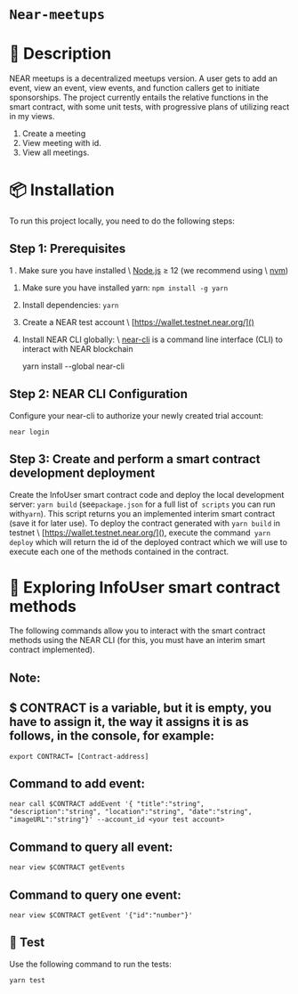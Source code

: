 # `Near-meetups`

📄 Description
==================

NEAR meetups is a decentralized meetups version. A user gets to add an event, view an event, view events, and function callers get to initiate sponsorships. The project currently entails the relative functions in the smart contract, with some unit tests, with progressive plans of utilizing react in my views.




1. Create a meeting
2. View meeting with id.
3. View all meetings.

📦 Installation
================

To run this project locally, you need to do the following steps:

Step 1: Prerequisites
---- 

1 . Make sure you have installed \ [Node.js]() ≥ 12 (we recommend using \ [nvm]())
1. Make sure you have installed yarn: `npm install -g yarn`
2. Install dependencies: `yarn`
3. Create a NEAR test account \ [https://wallet.testnet.near.org/]()
4. Install NEAR CLI globally: \ [near-cli]() is a command line interface (CLI) to interact with NEAR blockchain

	yarn install --global near-cli

Step 2: NEAR CLI Configuration
---- 

Configure your near-cli to authorize your newly created trial account:

	near login

Step 3: Create and perform a smart contract development deployment
---- 

Create the InfoUser smart contract code and deploy the local development server: `yarn build` (see`package.json` for a full list of` scripts` you can run with`yarn`). This script returns you an implemented interim smart contract (save it for later use). To deploy the contract generated with `yarn build` in testnet \ [https://wallet.testnet.near.org/](), execute the command` yarn deploy` which will return the id of the deployed contract which we will use to execute each one of the methods contained in the contract.

📑 Exploring InfoUser smart contract methods
==================

The following commands allow you to interact with the smart contract methods using the NEAR CLI (for this, you must have an interim smart contract implemented).

Note: 
---- 
$ CONTRACT is a variable, but it is empty, you have to assign it, the way it assigns it is as follows, in the console, for example:
---- 
    export CONTRACT= [Contract-address]

Command to add event: 
---- 
	near call $CONTRACT addEvent '{ "title":"string", "description":"string", "location":"string", "date":"string", "imageURL":"string"}' --account_id <your test account>

Command to query all event:
---- 
	near view $CONTRACT getEvents

Command to query one event:
---- 
	near view $CONTRACT getEvent '{"id":"number"}' 


🤖 Test
---- 
Use the following command to run the tests:

	yarn test